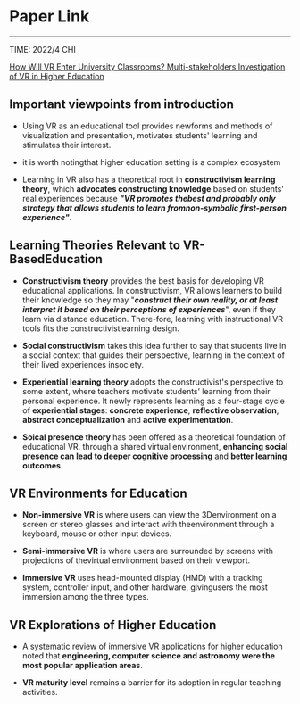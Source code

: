 # Paper Link

---

TIME: 2022/4 CHI

[How Will VR Enter University Classrooms? Multi-stakeholders Investigation of VR in Higher Education](https://doi.org/10.1145/3491102.3517542)


## Important viewpoints from introduction

* Using VR as an educational tool provides newforms and methods of visualization and presentation, motivates students' learning and stimulates their interest.

* it is worth notingthat higher education setting is a complex ecosystem

* Learning in VR also has a theoretical root in **constructivism learning theory**, which **advocates constructing knowledge** based on students' real experiences because ***"VR promotes thebest and probably only strategy that allows students to learn fromnon-symbolic first-person experience"***.

## Learning Theories Relevant to VR-BasedEducation

* **Constructivism theory** provides the best basis for developing VR educational applications. In constructivism, VR allows learners to build their knowledge so they may "***construct their own reality, or at least interpret it based on their perceptions of experiences***", even if they learn via distance education. There-fore, learning with instructional VR tools fits the constructivistlearning design.
  
* **Social constructivism** takes this idea further to say that students live in a social context that guides their perspective, learning in the context of their lived experiences insociety.

* **Experiential learning theory** adopts the constructivist's perspective to some extent, where teachers motivate students’ learning from their personal experience. It newly represents learning as a four-stage cycle of **experiential stages**: **concrete experience**, **reflective observation**, **abstract conceptualization** and **active experimentation**.

* **Soical presence theory** has been offered as a theoretical foundation of educational VR. through a shared virtual environment, **enhancing social presence can lead to deeper cognitive processing** and **better learning outcomes**.

## VR Environments for Education

* **Non-immersive VR** is where users can view the 3Denvironment on a screen or stereo glasses and interact with theenvironment through a keyboard, mouse or other input devices.

* **Semi-immersive VR** is where users are surrounded by screens with projections of thevirtual environment based on their viewport.

* **Immersive VR** uses head-mounted display (HMD) with a tracking system, controller input, and other hardware, givingusers the most immersion among the three types.

## VR Explorations of Higher Education

* A systematic review of immersive VR applications for higher education noted that **engineering, computer science and astronomy were the most popular application areas**.

* **VR maturity level** remains a barrier for its adoption in regular teaching activities.
